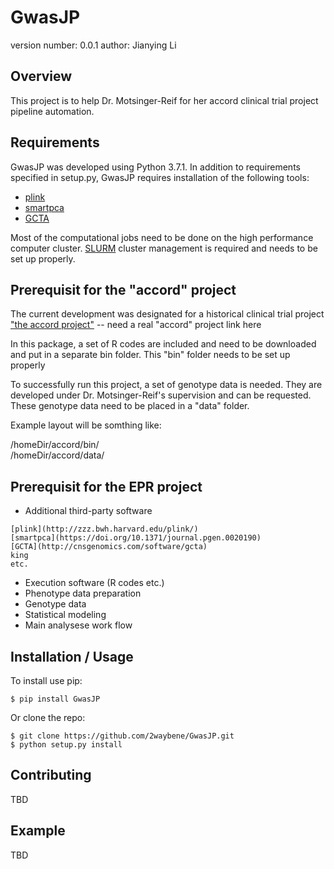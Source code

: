 GwasJP
===============================

version number: 0.0.1
author: Jianying Li

Overview
--------

This project is to help Dr. Motsinger-Reif for her accord clinical trial project pipeline automation.

Requirements
--------

GwasJP was developed using Python 3.7.1. In addition to requirements specified in setup.py, GwasJP requires installation of the following tools:

* [plink](http://zzz.bwh.harvard.edu/plink/)
* [smartpca](https://doi.org/10.1371/journal.pgen.0020190)
* [GCTA](http://cnsgenomics.com/software/gcta)

Most of the computational jobs need to be done on the high performance computer cluster. [SLURM](https://slurm.schedmd.com/documentation.html) cluster management is required and needs to be set up properly.

Prerequisit for the "accord" project
-------------------
The current development was designated for a historical clinical trial project ["the accord project"](https://github.com/2waybene/GwasJP/) -- need a real "accord" project link here

In this package, a set of R codes are included and need to be downloaded and put in a separate bin folder. This "bin" folder needs to be set up properly

To successfully run this project, a set of genotype data is needed. They are developed under Dr. Motsinger-Reif's supervision and can be requested. These genotype data need to be placed in a "data" folder.

Example layout will be somthing like:

/homeDir/accord/bin/
<br>
/homeDir/accord/data/


Prerequisit for the EPR project
-------------------

* Additional third-party software
```
[plink](http://zzz.bwh.harvard.edu/plink/)
[smartpca](https://doi.org/10.1371/journal.pgen.0020190)
[GCTA](http://cnsgenomics.com/software/gcta)
king
etc.
```
* Execution software (R codes etc.)
* Phenotype data preparation
* Genotype data
* Statistical modeling
* Main analysese work flow


Installation / Usage
--------------------

To install use pip:

    $ pip install GwasJP


Or clone the repo:

    $ git clone https://github.com/2waybene/GwasJP.git
    $ python setup.py install
    
Contributing
------------

TBD

Example
-------

TBD
